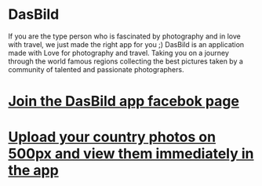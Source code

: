 # DasBild
If you are the type person who is fascinated by photography and in love with travel, we just made the right app for you ;)
DasBild is an application made with Love for photography and travel. Taking you on a journey through the world famous regions collecting the best pictures taken by a community of talented and passionate photographers.
# [Join the DasBild app facebok page](https://www.facebook.com/dasBildApp/?ref=br_rs)
# [Upload your country photos on 500px and view them immediately in the app](https://500px.com/)
